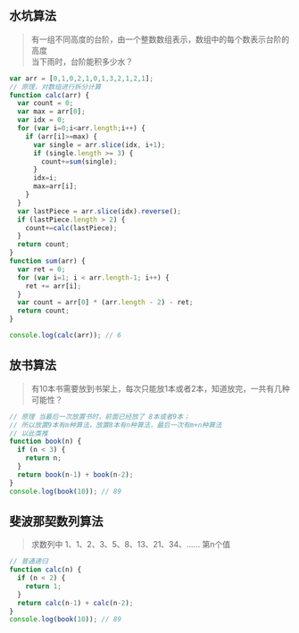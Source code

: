 ##  水坑算法
> 有一组不同高度的台阶，由一个整数数组表示，数组中的每个数表示台阶的高度  
> 当下雨时，台阶能积多少水？
```js
var arr = [0,1,0,2,1,0,1,3,2,1,2,1];
// 原理，对数组进行拆分计算
function calc(arr) {
  var count = 0;
  var max = arr[0];
  var idx = 0;
  for (var i=0;i<arr.length;i++) {
    if (arr[i]>=max) {
      var single = arr.slice(idx, i+1);
      if (single.length >= 3) {
        count+=sum(single);
      }
      idx=i;
      max=arr[i];
    }
  }
  var lastPiece = arr.slice(idx).reverse();
  if (lastPiece.length > 2) {
    count+=calc(lastPiece);
  }
  return count;
}
function sum(arr) {
  var ret = 0;
  for (var i=1; i < arr.length-1; i++) {
    ret += arr[i];
  }
  var count = arr[0] * (arr.length - 2) - ret;
  return count;
}

console.log(calc(arr)); // 6
```
##  放书算法
> 有10本书需要放到书架上，每次只能放1本或者2本，知道放完，一共有几种可能性？
```js
// 原理 当最后一次放置书时，前面已经放了 8本或者9本；
// 所以放置9本有m种算法，放置8本有n种算法，最后一次有m+n种算法
// 以此类推
function book(n) {
  if (n < 3) {
    return n;
  }
  return book(n-1) + book(n-2);
}
console.log(book(10)); // 89
```
##  斐波那契数列算法
> 求数列中 1、1、2、3、5、8、13、21、34、…… 第n个值
```js
// 普通递归
function calc(n) {
  if (n < 2) {
    return 1;
  }
  return calc(n-1) + calc(n-2);
}
console.log(book(10)); // 89
```

